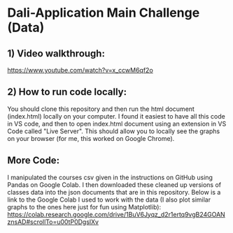 # Dali-Application Main Challenge (Data)

## 1) Video walkthrough: 
https://www.youtube.com/watch?v=x_ccwM6qf2o

## 2) How to run code locally:
You should clone this repository and then run the html document (index.html) locally on your computer. I found it easiest to have all this code in VS code, and then to open index.html document using an extension in VS Code called "Live Server". This should allow you to locally see the graphs on your browser (for me, this worked on Google Chrome).


## More Code: 
I manipulated the courses csv given in the instructions on GitHub using Pandas on Google Colab. I then downloaded these cleaned up versions of classes data into the json documents that are in this repository. Below is a link to the Google Colab I used to work with the data (I also plot similar graphs to the ones here just for fun using Matplotlib): https://colab.research.google.com/drive/1BuV6Jyqz_d2r1ertq9vgB24GOANznsAD#scrollTo=u00tP0DgslXv
